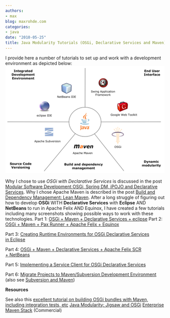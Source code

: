 ```yaml
---
authors:
- max
blog: maxrohde.com
categories:
- java
date: "2010-05-25"
title: Java Modularity Tutorials (OSGi, Declarative Services and Maven)
---
```


I provide here a number of tutorials to set up and work with a development environment as depicted below: ![technologiesoverviewpng3.png](images/technologiesoverviewpng3.png)

Why I chose to use _OSGi with Declarative Services_ is discussed in the post [Modular Software Development OSGi, Spring DM, iPOJO and Declarative Services](http://maxrohde.com/2010/05/25/modular-software-development-with-osgi-spring-dm-ipojo-and-declarative-services/). Why I chose Apache Maven is described in the post [Build and Dependency Management: Lean Maven](http://maxrohde.com/2010/05/26/build-and-dependency-management-lean-maven/). After a long struggle of figuring out how to develop **OSGi** WITH **Declarative Services** with **Eclipse** AND **NetBeans** to run in Apache Felix AND Equinox, I have created a few tutorials including many screenshots showing possible ways to work with these technologies. Part 1: [OSGi + Maven + Declarative Services + eclipse](http://maxrohde.com/2010/05/23/osgi-maven-declarative-services-eclipse/) Part 2: [OSGi + Maven + Pax Runner + Apache Felix + Equinox](http://maxrohde.com/2010/05/23/osgi-maven-pax-runner-apache-felix-equinox/)

Part 3: [Creating Runtime Environments for OSGi Declarative Services in Eclipse](http://maxrohde.com/2010/05/24/creating-runtime-environments-for-osgi-declarative-services-in-eclipse/)

Part 4: [OSGi + Maven + Declarative Services + Apache Felix SCR + NetBeans](http://maxrohde.com/2010/05/24/osgi-maven-declarative-services-apache-felix-scr-netbeans/)

Part 5: [Implementing a Service Client for OSGi Declarative Services](http://maxrohde.com/2010/05/24/implementing-a-service-client-for-osgi-declarative-services/)

Part 6: [Migrate Projects to Maven/Subversion Development Environment](http://maxrohde.com/2010/05/31/migrate-projects-to-mavensubversion-development-environment/) (also see [Subversion and Maven](http://maxrohde.com/2010/06/01/subversion-and-maven/))

**Resources**

See also this [excellent tutorial on building OSGi bundles with Maven, including integration tests, etc](http://www.osgilab.org/2010/06/osgi-tutorial-from-project-structure-to.html) [Java Modularity: Jigsaw and OSGi](http://osgi.mjahn.net/2009/07/01/osgi-vs-jigsaw-why-cant-we-talk/) [Enterprise Maven Stack](http://www.slideshare.net/sonatypecm/next-generation-development-infrastructure-with-the-maven-enterprise-stack) (Commercial)